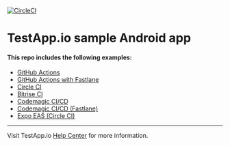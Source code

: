 [![CircleCI](https://circleci.com/gh/Jianbo-Zhu/testapp-android-sample/tree/main.svg?style=svg)](https://circleci.com/gh/Jianbo-Zhu/testapp-android-sample/tree/main)

# TestApp.io sample Android app

#### This repo includes the following examples:

- [GitHub Actions](.github/workflows)
- [GitHub Actions with Fastlane](https://github.com/testappio/android-sample-app/tree/integration-github-fastlane/.github/workflows)
- [Circle CI](.circleci/)
- [Bitrise CI](bitrise.yml)
- [Codemagic CI/CD](https://github.com/testappio/android-sample-app/blob/main/codemagic.yaml)
- [Codemagic CI/CD (Fastlane)](https://github.com/testappio/android-sample-app/blob/main/codemagic_fastlane.yaml)
- [Expo EAS (Circle CI)](https://github.com/testappio/android-sample-app/tree/main/EAS/.circleci)

---

Visit TestApp.io [Help Center](https://help.testapp.io) for more information.
